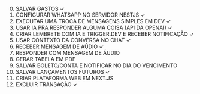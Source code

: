 0. SALVAR GASTOS ✓
1. CONFIGURAR WHATSAPP NO SERVIDOR NESTJS ✓
2. EXECUTAR UMA TROCA DE MENSAGENS SIMPLES EM DEV ✓
3. USAR IA PRA RESPONDER ALGUMA COISA (API DA OPENAI) ✓
4. CRIAR LEMBRETE COM IA E TRIGGER.DEV E RECEBER NOTIFICAÇÃO ✓
5. USAR CONTEXTO DA CONVERSA NO CHAT ✓
6. RECEBER MENSAGEM DE AÚDIO ✓
7. RESPONDER COM MENSAGEM DE ÁUDIO
8. GERAR TABELA EM PDF
9. SALVAR BOLETO/CONTA E NOTIFICAR NO DIA DO VENCIMENTO
10. SALVAR LANÇAMENTOS FUTUROS ✓
11. CRIAR PLATAFORMA WEB EM NEXT.JS
12. EXCLUIR TRANSAÇÂO ✓
